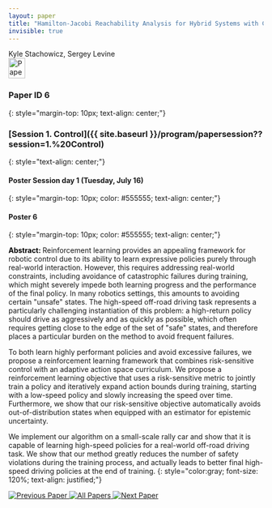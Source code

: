 ```yaml
---
layout: paper
title: "Hamilton-Jacobi Reachability Analysis for Hybrid Systems with Controlled and Forced Transitions"
invisible: true
---
```

<div class="paper-authors">
<div class="paper-author-box">
    <div class="paper-author-name">Kyle Stachowicz, Sergey Levine</div>
    <div class="paper-author-uni"></div>
</div>

</div><div class="paper-pdf">
<div> <a href="http://www.roboticsproceedings.org/rss19/p6.pdf"><img src="{{ site.baseurl }}/images/paper_link.png" alt="Paper Website" width = "33"  height = "40"/></a> </div>
</div>

### Paper ID 6
{: style="margin-top: 10px; text-align: center;"}

### [Session 1. Control]({{ site.baseurl }}/program/papersession??session=1.%20Control)
{: style="text-align: center;"}

#### Poster Session day 1 (Tuesday, July 16)
{: style="margin-top: 10px; color: #555555; text-align: center;"}

#### Poster 6
{: style="margin-top: 10px; color: #555555; text-align: center;"}

<b style="color: black;">Abstract: </b>Reinforcement learning provides an appealing framework for robotic control due to its ability to learn expressive policies purely through real-world interaction. However, this requires addressing real-world constraints, including avoidance of catastrophic failures during training, which might severely impede both learning progress and the performance of the final policy. In many robotics settings, this amounts to avoiding certain "unsafe" states. The high-speed off-road driving task represents a particularly challenging instantiation of this problem: a high-return policy should drive as aggressively and as quickly as possible, which often requires getting close to the edge of the set of "safe" states, and therefore places a particular burden on the method to avoid frequent failures.
 

 To both learn highly performant policies and avoid excessive failures, we propose a reinforcement learning framework that combines risk-sensitive control with an adaptive action space curriculum. We propose a reinforcement learning objective that uses a risk-sensitive metric to jointly train a policy and iteratively expand action bounds during training, starting with a low-speed policy and slowly increasing the speed over time. Furthermore, we show that our risk-sensitive objective automatically avoids out-of-distribution states when equipped with an estimator for epistemic uncertainty.
 

 We implement our algorithm on a small-scale rally car and show that it is capable of learning high-speed policies for a real-world off-road driving task. We show that our method greatly reduces the number of safety violations during the training process, and actually leads to better final high-speed driving policies at the end of training.
{: style="color:gray; font-size: 120%; text-align: justified;"}


<div class="paper-menu">
<a href="{{ site.baseurl }}/program/papers/005/"> <img src="{{ site.baseurl }}/images/previous_paper_icon.png" alt="Previous Paper" title="Previous Paper"/> </a>
<a href="{{ site.baseurl }}/program/papers"><img src="{{ site.baseurl }}/images/overview_icon.png" alt="All Papers" title="All Papers"/> </a>
<a href="{{ site.baseurl }}/program/papers/007/"> <img src="{{ site.baseurl }}/images/next_paper_icon.png" alt="Next Paper" title="Next Paper"/> </a>

</div>
